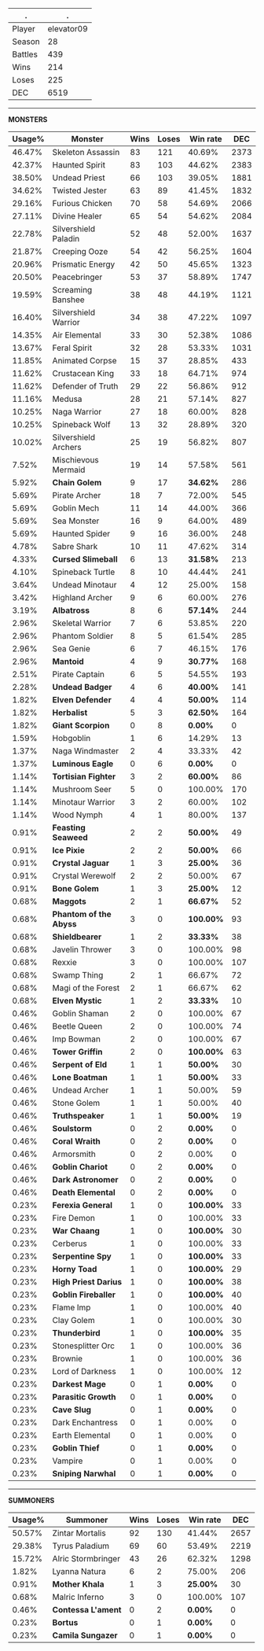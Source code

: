 .|.
|-|-
Player|elevator09
Season|28
Battles|439
Wins|214
Loses|225
DEC|6519

---
**MONSTERS**

Usage%|Monster|Wins|Loses|Win rate|DEC|
-|-|-|-|-|-|
46.47%|Skeleton Assassin|83|121|40.69%|2373|
42.37%|Haunted Spirit|83|103|44.62%|2383|
38.50%|Undead Priest|66|103|39.05%|1881|
34.62%|Twisted Jester|63|89|41.45%|1832|
29.16%|Furious Chicken|70|58|54.69%|2066|
27.11%|Divine Healer|65|54|54.62%|2084|
22.78%|Silvershield Paladin|52|48|52.00%|1637|
21.87%|Creeping Ooze|54|42|56.25%|1604|
20.96%|Prismatic Energy|42|50|45.65%|1323|
20.50%|Peacebringer|53|37|58.89%|1747|
19.59%|Screaming Banshee|38|48|44.19%|1121|
16.40%|Silvershield Warrior|34|38|47.22%|1097|
14.35%|Air Elemental|33|30|52.38%|1086|
13.67%|Feral Spirit|32|28|53.33%|1031|
11.85%|Animated Corpse|15|37|28.85%|433|
11.62%|Crustacean King|33|18|64.71%|974|
11.62%|Defender of Truth|29|22|56.86%|912|
11.16%|Medusa|28|21|57.14%|827|
10.25%|Naga Warrior|27|18|60.00%|828|
10.25%|Spineback Wolf|13|32|28.89%|320|
10.02%|Silvershield Archers|25|19|56.82%|807|
7.52%|Mischievous Mermaid|19|14|57.58%|561|
5.92%|**Chain Golem**|9|17|**34.62%**|286|
5.69%|Pirate Archer|18|7|72.00%|545|
5.69%|Goblin Mech|11|14|44.00%|366|
5.69%|Sea Monster|16|9|64.00%|489|
5.69%|Haunted Spider|9|16|36.00%|248|
4.78%|Sabre Shark|10|11|47.62%|314|
4.33%|**Cursed Slimeball**|6|13|**31.58%**|213|
4.10%|Spineback Turtle|8|10|44.44%|241|
3.64%|Undead Minotaur|4|12|25.00%|158|
3.42%|Highland Archer|9|6|60.00%|276|
3.19%|**Albatross**|8|6|**57.14%**|244|
2.96%|Skeletal Warrior|7|6|53.85%|220|
2.96%|Phantom Soldier|8|5|61.54%|285|
2.96%|Sea Genie|6|7|46.15%|176|
2.96%|**Mantoid**|4|9|**30.77%**|168|
2.51%|Pirate Captain|6|5|54.55%|193|
2.28%|**Undead Badger**|4|6|**40.00%**|141|
1.82%|**Elven Defender**|4|4|**50.00%**|114|
1.82%|**Herbalist**|5|3|**62.50%**|164|
1.82%|**Giant Scorpion**|0|8|**0.00%**|0|
1.59%|Hobgoblin|1|6|14.29%|13|
1.37%|Naga Windmaster|2|4|33.33%|42|
1.37%|**Luminous Eagle**|0|6|**0.00%**|0|
1.14%|**Tortisian Fighter**|3|2|**60.00%**|86|
1.14%|Mushroom Seer|5|0|100.00%|170|
1.14%|Minotaur Warrior|3|2|60.00%|102|
1.14%|Wood Nymph|4|1|80.00%|137|
0.91%|**Feasting Seaweed**|2|2|**50.00%**|49|
0.91%|**Ice Pixie**|2|2|**50.00%**|66|
0.91%|**Crystal Jaguar**|1|3|**25.00%**|36|
0.91%|Crystal Werewolf|2|2|50.00%|67|
0.91%|**Bone Golem**|1|3|**25.00%**|12|
0.68%|**Maggots**|2|1|**66.67%**|52|
0.68%|**Phantom of the Abyss**|3|0|**100.00%**|93|
0.68%|**Shieldbearer**|1|2|**33.33%**|38|
0.68%|Javelin Thrower|3|0|100.00%|98|
0.68%|Rexxie|3|0|100.00%|107|
0.68%|Swamp Thing|2|1|66.67%|72|
0.68%|Magi of the Forest|2|1|66.67%|62|
0.68%|**Elven Mystic**|1|2|**33.33%**|10|
0.46%|Goblin Shaman|2|0|100.00%|67|
0.46%|Beetle Queen|2|0|100.00%|74|
0.46%|Imp Bowman|2|0|100.00%|67|
0.46%|**Tower Griffin**|2|0|**100.00%**|63|
0.46%|**Serpent of Eld**|1|1|**50.00%**|30|
0.46%|**Lone Boatman**|1|1|**50.00%**|33|
0.46%|Undead Archer|1|1|50.00%|59|
0.46%|Stone Golem|1|1|50.00%|40|
0.46%|**Truthspeaker**|1|1|**50.00%**|19|
0.46%|**Soulstorm**|0|2|**0.00%**|0|
0.46%|**Coral Wraith**|0|2|**0.00%**|0|
0.46%|Armorsmith|0|2|0.00%|0|
0.46%|**Goblin Chariot**|0|2|**0.00%**|0|
0.46%|**Dark Astronomer**|0|2|**0.00%**|0|
0.46%|**Death Elemental**|0|2|**0.00%**|0|
0.23%|**Ferexia General**|1|0|**100.00%**|33|
0.23%|Fire Demon|1|0|100.00%|33|
0.23%|**War Chaang**|1|0|**100.00%**|30|
0.23%|Cerberus|1|0|100.00%|33|
0.23%|**Serpentine Spy**|1|0|**100.00%**|33|
0.23%|**Horny Toad**|1|0|**100.00%**|29|
0.23%|**High Priest Darius**|1|0|**100.00%**|38|
0.23%|**Goblin Fireballer**|1|0|**100.00%**|40|
0.23%|Flame Imp|1|0|100.00%|40|
0.23%|Clay Golem|1|0|100.00%|30|
0.23%|**Thunderbird**|1|0|**100.00%**|35|
0.23%|Stonesplitter Orc|1|0|100.00%|36|
0.23%|Brownie|1|0|100.00%|36|
0.23%|Lord of Darkness|1|0|100.00%|12|
0.23%|**Darkest Mage**|0|1|**0.00%**|0|
0.23%|**Parasitic Growth**|0|1|**0.00%**|0|
0.23%|**Cave Slug**|0|1|**0.00%**|0|
0.23%|Dark Enchantress|0|1|0.00%|0|
0.23%|Earth Elemental|0|1|0.00%|0|
0.23%|**Goblin Thief**|0|1|**0.00%**|0|
0.23%|Vampire|0|1|0.00%|0|
0.23%|**Sniping Narwhal**|0|1|**0.00%**|0|

---
**SUMMONERS**

Usage%|Summoner|Wins|Loses|Win rate|DEC|
-|-|-|-|-|-|
50.57%|Zintar Mortalis|92|130|41.44%|2657|
29.38%|Tyrus Paladium|69|60|53.49%|2219|
15.72%|Alric Stormbringer|43|26|62.32%|1298|
1.82%|Lyanna Natura|6|2|75.00%|206|
0.91%|**Mother Khala**|1|3|**25.00%**|30|
0.68%|Malric Inferno|3|0|100.00%|107|
0.46%|**Contessa L'ament**|0|2|**0.00%**|0|
0.23%|**Bortus**|0|1|**0.00%**|0|
0.23%|**Camila Sungazer**|0|1|**0.00%**|0|

